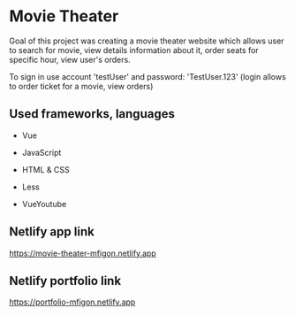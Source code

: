 # Movie Theater

Goal of this project was creating a movie theater website which allows user to search for movie, view details information about it, order seats for specific hour, view user's orders.

To sign in use account 'testUser' and password: 'TestUser.123' (login allows to order ticket for a movie, view orders)

## Used frameworks, languages

* Vue

* JavaScript

* HTML & CSS

* Less

* VueYoutube

## Netlify app link

https://movie-theater-mfigon.netlify.app

## Netlify portfolio link

https://portfolio-mfigon.netlify.app

